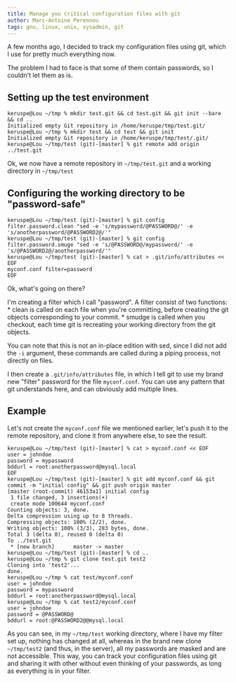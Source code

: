 ```yaml
---
title: Manage you critical configuration files with git
author: Marc-Antoine Perennou
tags: gnu, linux, unix, sysadmin, git
---
```


A few months ago, I decided to track my configuration files using git, which I use for pretty much everything now.

The problem I had to face is that some of them contain passwords, so I couldn't let them as is.

## Setting up the test environment

    keruspe@Lou ~/tmp % mkdir test.git && cd test.git && git init --bare && cd ..
    Initialized empty Git repository in /home/keruspe/tmp/test.git/
    keruspe@Lou ~/tmp % mkdir test && cd test && git init
    Initialized empty Git repository in /home/keruspe/tmp/test/.git/
    keruspe@Lou ~/tmp/test (git)-[master] % git remote add origin ../test.git 

Ok, we now have a remote repository in `~/tmp/test.git` and a working directory in `~/tmp/test`

## Configuring the working directory to be "password-safe"

    keruspe@Lou ~/tmp/test (git)-[master] % git config filter.password.clean "sed -e 's/mypassword/@PASSWORD@/' -e 's/anotherpassword/@PASSWORD2@/'"
    keruspe@Lou ~/tmp/test (git)-[master] % git config filter.password.smuge "sed -e 's/@PASSWORD@/mypassword/' -e 's/@PASSWORD2@/anotherpassword/'"
    keruspe@Lou ~/tmp/test (git)-[master] % cat > .git/info/attributes << EOF
    myconf.conf filter=password
    EOF

Ok, what's going on there?

I'm creating a filter which I call "password". A filter consist of two functions:
    * clean is called on each file when you're committing, before creating the git objects corresponding to your commit.
    * smudge is called when you checkout, each time git is recreating your working directory from the git objects.

You can note that this is not an in-place edition with sed, since I did not add the `-i` argument, these commands are
called during a piping process, not directly on files.

I then create a `.git/info/attributes` file, in which I tell git to use my brand new "filter" password for the file
`myconf.conf`. You can use any pattern that git understands here, and can obviously add multiple lines.

## Example

Let's not create the `myconf.conf` file we mentioned earlier, let's push it to the remote repository, and clone it from
anywhere else, to see the result.

    keruspe@Lou ~/tmp/test (git)-[master] % cat > myconf.conf << EOF
    user = johndoe
    password = mypassword
    bddurl = root:anotherpassword@mysql.local
    EOF
    keruspe@Lou ~/tmp/test (git)-[master] % git add myconf.conf && git commit -m "initial config" && git push origin master
    [master (root-commit) 46153a1] initial config
     1 file changed, 3 insertions(+)
     create mode 100644 myconf.conf
    Counting objects: 3, done.
    Delta compression using up to 8 threads.
    Compressing objects: 100% (2/2), done.
    Writing objects: 100% (3/3), 283 bytes, done.
    Total 3 (delta 0), reused 0 (delta 0)
    To ../test.git
     * [new branch]      master -> master
    keruspe@Lou ~/tmp/test (git)-[master] % cd ..
    keruspe@Lou ~/tmp % git clone test.git test2
    Cloning into 'test2'...
    done.
    keruspe@Lou ~/tmp % cat test/myconf.conf
    user = johndoe
    password = mypassword
    bddurl = root:anotherpassword@mysql.local
    keruspe@Lou ~/tmp % cat test2/myconf.conf
    user = johndoe
    password = @PASSWORD@
    bddurl = root:@PASSWORD2@@mysql.local

As you can see, in my `~/tmp/test` working directory, where I have my filter set up, nothing has changed at all, whereas
in the brand new clone `~/tmp/test2` (and thus, in the server), all my passwords are masked and are not accessible. This way, you can
track your configuration files using git and sharing it with other without even thinking of your passwords, as long as
everything is in your filter.

